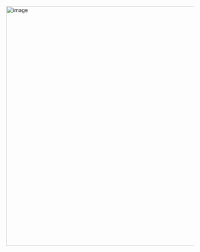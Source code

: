 <img width="644" alt="image" src="https://github.com/WishingWell13/CSE_110/assets/54158686/c40b94a8-c122-4f44-8c02-de67d3fb816b">
